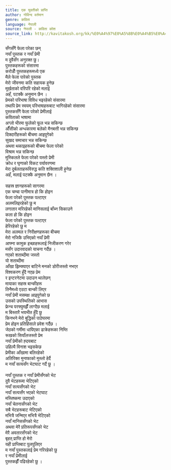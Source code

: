 ```yaml
---
title: एक युवतीको प्राप्ति
author: गोविन्द वर्तमान
genre: कविता
language: नेपाली
source: नेपाली - कविता कोश
source_link: http://kavitakosh.org/kk/%E0%A4%97%E0%A5%8B%E0%A4%B5%E0%A4%BF%E0%A4%A8%E0%A5%8D%E0%A4%A6_%E0%A4%B5%E0%A4%B0%E0%A5%8D%E0%A4%A4%E0%A4%AE%E0%A4%BE%E0%A4%A8
---
```


सँगसँगै फेला परेका छन्  
नयाँ पुस्तक र नयाँ प्रेमी  
म दुवैसँग अनुरक्त छु।  
पुस्तकहरूको संसारमा  
करोडौँ पुस्तकहरूमध्ये एक  
मैले फेला पारेको पुस्तक  
मेरो जीवनमा कति सहायक हुनेछ  
मूर्खताको वरिपरि रहेको मलाई  
अहँ, पटक्कै अनुमान छैन ।  
प्रेमको परिभाषा विविध भइरहेको संसारमा  
तथापि प्रेम स्वयम् परिभाषाहरूबाट भागिरहेको संसारमा  
पुस्तकसँगै फेला परेको प्रेमीलाई  
कविताको भाषामा  
अग्लो भीरमा फुलेको फूल भन्न सकिन्छ  
औँसीको अन्धकारमा बलेको मैनबत्ती भन्न सकिन्छ  
दिक्दारीहरूको बीचमा आइपुगेको  
सुखद समाचार भन्न सकिन्छ  
अथवा थकाइहरूको बीचमा फेला परेको  
विश्राम भन्न सकिन्छ  
मुस्किलले फेला परेको यस्तो प्रेमी  
क्रोध र घृणाको विकट पर्यावरणमा  
मेरा दुर्बलताहरूविरुद्ध कति शक्तिशाली हुनेछ  
अहँ, मलाई पटक्कै अनुमान छैन ।  
   
सहस्र ज्ञानहरूको सागरमा  
एक चम्चा पानीमात्र हो कि होइन  
फेला परेको पुस्तक पल्टाएर  
अलमलिइरहेको छु म  
लगातार मरिरहेको मानिसलाई बाँच्न सिकाउने  
कला हो कि होइन  
फेला परेको पुस्तक पल्टाएर  
हेरिरहेको छु म  
मेरा अलमल र निरीक्षणहरूका बीचमा  
मेरो नजिकै उभिएको नयाँ प्रेमी  
आफ्ना कामुक इच्छाहरूलाई निजीकरण गरेर  
मसँग उदारवादको याचना गर्दैछ ।  
गएको शताब्दीमा जस्तो  
यो शताब्दीमा  
आँखा झिम्क्याएर बाटिने मनको डोरीजस्तो नभएर  
विश्वकरण हुँदै गएछ प्रेम  
र इन्टरनेटमा उदाउन थालेछन्  
मायाका सहस्र बान्कीहरू  
तिनैमध्ये एउटा बान्की लिएर  
नयाँ प्रेमी मसमक्ष आइपुगेको छ  
उसको उपस्थितिको आभास  
फ्रेन्च परफ्युमझैँ लाग्दैछ मलाई  
म बिस्तारै भयभीत हुँदै छु  
किनभने मेरो बुद्धिको पाठेघरमा  
प्रेम होइन प्रतिहिंसाले प्रवेश गर्दैछ ।  
जेठको गर्मीमा धापिएका ढाक्रेहरूका निम्ति  
रूखको सियाँलजस्तो प्रेम  
नयाँ प्रेमीको ह्दयबाट  
उहिल्यै विनाश भइसकेछ  
प्रेमीका आँखामा बलिरहेको  
अतिरिक्त मुनाफाको मुस्लो हेर्दै  
म नयाँ सत्यसँग भेटघाट गर्दै छु ।  
   
नयाँ पुस्तक र नयाँ प्रेमीसँगको भेट  
दुवै भेटहरूमा भेटिएको  
नयाँ सत्यसँगको भेट  
नयाँ सत्यसँग भएको भेटघाट  
मस्तिष्कमा उदाएको  
नयाँ चेतनासँगको भेट  
सबै भेटहरूबाट भेटिएको  
मभित्रै जन्मिएर मभित्रै भेटिएको  
नयाँ मानिससँगको भेट  
अथवा मेरै प्रतिरूपसँगको भेट  
मेरै अवतारसँगको भेट  
बृहत् प्राप्ति हो मेरो  
यही प्राप्तिबाट पुलपुलिएर  
म नयाँ पुस्तकलाई प्रेम गरिरहेको छु  
र नयाँ प्रेमीलाई  
पुस्तकझैँ पढिरहेको छु ।
